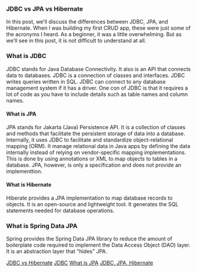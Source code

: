 ### JDBC vs JPA vs Hibernate ###
In this post, we'll discuss the differences between JDBC, JPA, and Hibernate. When I was building my first CRUD app, these were just some of the acronyms I heard. As a beginner, it was a little overwhelming. But as we'll see in this post, it is not difficult to understand at all. 

### What is JDBC ###
JDBC stands for Java Database Connectivity. It also is an API that connects data to databases. JDBC is a connection of classes and interfaces. JDBC writes queries written in SQL. JDBC can connect to any database management system if it has a driver. One con of 
JDBC is that it requires a lot of code as you have to include details such as table names and column names. 

#### What is JPA ####
JPA stands for Jakarta (Java) Persistence API. It is a collection of classes and methods that facilitate the persistent storage of data into a database. Internally, it uses JDBC to facilitate and standardize object-relational mapping (ORM). It manage relational data in Java apps by defining the data internally instead of relying on vendor-specific mapping implementations. This is done by using annotations or XML to map objects to tables in a database. JPA, however, is only a specification and does not provide an implementtion.

#### What is Hibernate ####
Hiberate provides a JPA implementation to map database records to objects. It is an 
open-source and lightweight tool. It generates the SQL statements needed for database
operations. 

### What is Spring Data JPA ###
Spring provides the Spring Data JPA library to reduce the amount of boilerplate code required to implement the Data Access Object (DAO) layer. It is an abstraction layer that "hides" JPA.


<a href="https://www.geeksforgeeks.org/difference-between-jdbc-and-hibernate-in-java/" target="blank">JDBC vs Hibernate</a>
<a href="https://www.ibm.com/docs/en/informix-servers/12.10?topic=started-what-is-jdbc">JDBC</a>
<a href="https://www.ibm.com/docs/en/was-liberty/nd?topic=liberty-java-persistence-api-jpa">What is JPA</a>
<a href="https://hackernoon.com/the-difference-between-jdbc-jpa-hibernate-and-spring-data-jpa">JDBC, JPA, Hibernate</a>